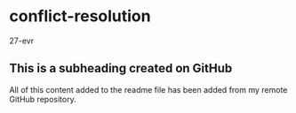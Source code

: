 # conflict-resolution
27-evr
## This is a subheading created on GitHub

All of this content added to the readme file has been added from my remote GitHub repository.
